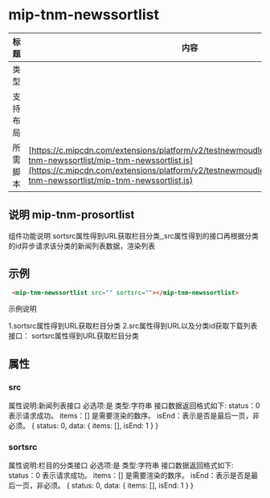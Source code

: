 # mip-tnm-newssortlist

标题|内容
----|----
类型|
支持布局|
所需脚本| [https://c.mipcdn.com/extensions/platform/v2/testnewmoudle7.no2.35nic.com/mip-tnm-newssortlist/mip-tnm-newssortlist.js](https://c.mipcdn.com/extensions/platform/v2/testnewmoudle7.no2.35nic.com/mip-tnm-newssortlist/mip-tnm-newssortlist.js)

## 说明 mip-tnm-prosortlist

组件功能说明 sortsrc属性得到URL获取栏目分类,,src属性得到的接口再根据分类的id异步请求该分类的新闻列表数据，渲染列表

## 示例

```html
 <mip-tnm-newssortlist src="" sortsrc=""></mip-tnm-newssortlist>
````
示例说明

1.sortsrc属性得到URL获取栏目分类
2.src属性得到URL以及分类id获取下载列表接口：
sortsrc属性得到URL获取栏目分类

## 属性

### src

属性说明:新闻列表接口
必选项:是
类型:字符串
接口数据返回格式如下:
status：0 表示请求成功。
items：[] 是需要渲染的数序。
isEnd：表示是否是最后一页，非必须。
{
    status: 0,
    data: {
        items: [],
        isEnd: 1
    }
}
### sortsrc

属性说明:栏目的分类接口
必选项:是
类型:字符串
接口数据返回格式如下:
status：0 表示请求成功。
items：[] 是需要渲染的数序。
isEnd：表示是否是最后一页，非必须。
{
    status: 0,
    data: {
        items: [],
        isEnd: 1
    }
}